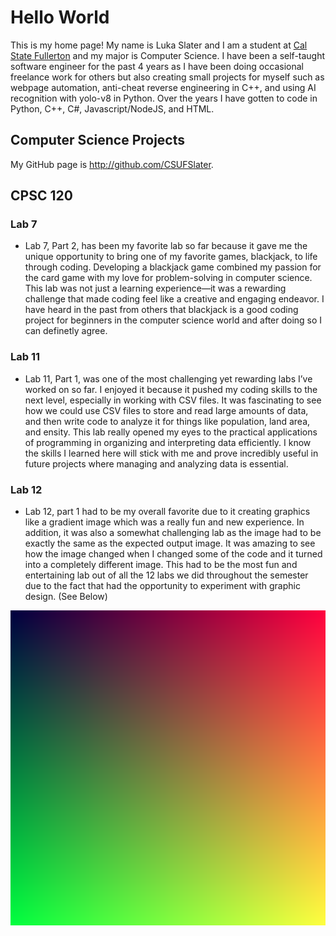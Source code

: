 # Hello World

This is my home page! My name is Luka Slater and I am a student at [Cal State Fullerton](http://www.fullerton.edu/) and my major is Computer Science.
I have been a self-taught software engineer for the past 4 years as I have been doing occasional freelance work for others but also creating small
projects for myself such as webpage automation, anti-cheat reverse engineering in C++, and using AI recognition with yolo-v8 in Python. Over the years I have gotten
to code in Python, C++, C#, Javascript/NodeJS, and HTML.

## Computer Science Projects

My GitHub page is http://github.com/CSUFSlater.

## CPSC 120

### Lab 7

  * Lab 7, Part 2, has been my favorite lab so far because it gave me the unique
    opportunity to bring one of my favorite games, blackjack, to life through coding.
    Developing a blackjack game combined my passion for the card game with my love for
    problem-solving in computer science. This lab was not just a learning experience—it
    was a rewarding challenge that made coding feel like a creative and engaging endeavor.
    I have heard in the past from others that blackjack is a good coding project for
    beginners in the computer science world and after doing so I can definetly agree.
    
### Lab 11

  * Lab 11, Part 1, was one of the most challenging yet rewarding labs I’ve worked on so
    far. I enjoyed it because it pushed my coding skills to the next level, especially in
    working with CSV files. It was fascinating to see how we could use CSV files to store
    and read large amounts of data, and then write code to analyze it for things like
    population, land area, and ensity. This lab really opened my eyes to the practical
    applications of programming in organizing and interpreting data efficiently. I know
    the skills I learned here will stick with  me and prove incredibly useful in future
    projects where managing and analyzing data is essential.
    
### Lab 12

  * Lab 12, part 1 had to be my overall favorite due to it creating graphics like
    a gradient image which was a really fun and new experience. In addition, it was
    also a somewhat challenging lab as the image had to be exactly the same as the
    expected output image. It was amazing to see how the image changed when I changed
    some of the code and it turned into a completely different image. This had to be
    the most fun and entertaining lab out of all the 12 labs we did throughout the
    semester due to the fact that had the opportunity to experiment with graphic design.
    (See Below)

![Lab 12 Gradient Image](gradient.png)
